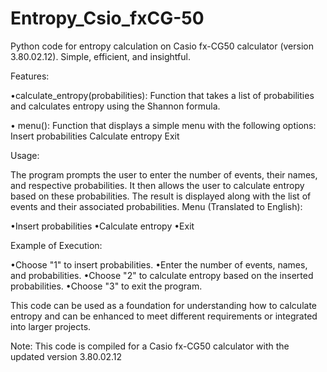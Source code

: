# Entropy_Csio_fxCG-50
Python code for entropy calculation on Casio fx-CG50 calculator (version 3.80.02.12). Simple, efficient, and insightful.

Features:

  •calculate_entropy(probabilities):
        Function that takes a list of probabilities and calculates entropy using the Shannon formula.

  • menu():
        Function that displays a simple menu with the following options:
            Insert probabilities
            Calculate entropy
            Exit

Usage:

The program prompts the user to enter the number of events, their names, and respective probabilities. It then allows the user to calculate entropy based on these probabilities. The result is displayed along with the list of events and their associated probabilities.
Menu (Translated to English):

  •Insert probabilities
  •Calculate entropy
  •Exit

Example of Execution:

  •Choose "1" to insert probabilities.
  •Enter the number of events, names, and probabilities.
  •Choose "2" to calculate entropy based on the inserted probabilities.
  •Choose "3" to exit the program.

This code can be used as a foundation for understanding how to calculate entropy and can be enhanced to meet different requirements or integrated into larger projects.

Note: This code is compiled for a Casio fx-CG50 calculator with the updated version 3.80.02.12
